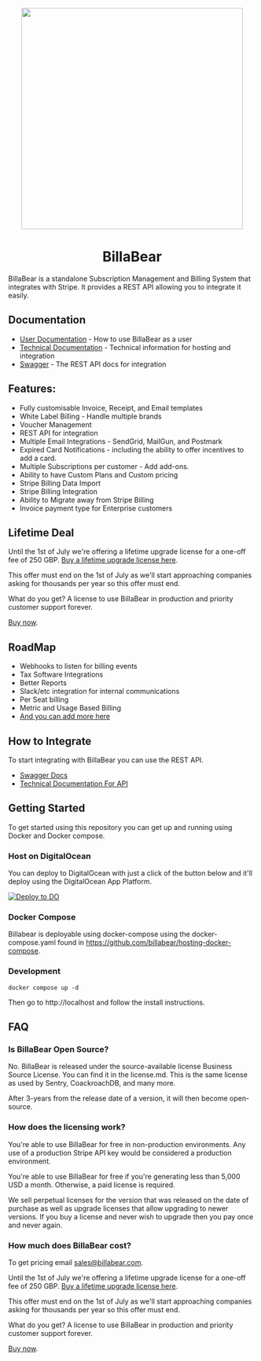 <p align="center">
  <img width="450px" src="https://ha-static-data.s3.eu-central-1.amazonaws.com/github-readme-logo.png">
</p>

<p align="center">
  <h1 style="text-align: center">BillaBear</h1>
</p>

BillaBear is a standalone Subscription Management and Billing System that integrates with Stripe. It provides a REST API allowing you to integrate it easily.

## Documentation

* [User Documentation](https://docs.billabear.com/user/) - How to use BillaBear as a user
* [Technical Documentation](https://docs.billabear.com/technical/) - Technical information for hosting and integration
* [Swagger](https://swagger.billabear.com) - The REST API docs for integration

## Features:

* Fully customisable Invoice, Receipt, and Email templates
* White Label Billing - Handle multiple brands
* Voucher Management
* REST API for integration
* Multiple Email Integrations - SendGrid, MailGun, and Postmark
* Expired Card Notifications - including the ability to offer incentives to add a card.
* Multiple Subscriptions per customer - Add add-ons.
* Ability to have Custom Plans and Custom pricing
* Stripe Billing Data Import
* Stripe Billing Integration
* Ability to Migrate away from Stripe Billing
* Invoice payment type for Enterprise customers

## Lifetime Deal

Until the 1st of July we're offering a lifetime upgrade license for a one-off fee of  250 GBP. [Buy a lifetime upgrade license here](https://buy.stripe.com/4gweY33GnaNP8daeUU).

This offer must end on the 1st of July as we'll start approaching companies asking for thousands per year so this offer must end.

What do you get? A license to use BillaBear in production and priority customer support forever.

[Buy now](https://buy.stripe.com/4gweY33GnaNP8daeUU).

## RoadMap

* Webhooks to listen for billing events
* Tax Software Integrations
* Better Reports
* Slack/etc integration for internal communications
* Per Seat billing
* Metric and Usage Based Billing
* [And you can add more here](https://github.com/billabear/billabear/discussions/categories/ideas)


## How to Integrate

To start integrating with BillaBear you can use the REST API.

* [Swagger Docs](https://swagger.billabear.com)
* [Technical Documentation For API](https://docs.billabear.com/technical/api/)

## Getting Started

To get started using this repository you can get up and running using Docker and Docker compose.

### Host on DigitalOcean

You can deploy to DigitalOcean with just a click of the button below and it'll deploy using the DigitalOcean App Platform.

[![Deploy to DO](https://www.deploytodo.com/do-btn-blue.svg)](https://cloud.digitalocean.com/apps/new?repo=https://github.com/billabear/billabear/tree/main)

### Docker Compose

Billabear is deployable using docker-compose using the docker-compose.yaml found in https://github.com/billabear/hosting-docker-compose.

### Development

```
docker compose up -d
```

Then go to http://localhost and follow the install instructions.

## FAQ

### Is BillaBear Open Source?

No. BillaBear is released under the source-available license Business Source License. You can find it in the license.md. This is the same license as used by Sentry, CoackroachDB, and many more.

After 3-years from the release date of a version, it will then become open-source.

### How does the licensing work?

You're able to use BillaBear for free in non-production environments. Any use of a production Stripe API key would be considered a production environment.

You're able to use BillaBear for free if you're generating less than 5,000 USD a month. Otherwise, a paid license is required.

We sell perpetual licenses for the version that was released on the date of purchase as well as upgrade licenses that allow upgrading to newer versions. If you buy a license and never wish to upgrade then you pay once and never again.

### How much does BillaBear cost?

To get pricing email sales@billabear.com.

Until the 1st of July we're offering a lifetime upgrade license for a one-off fee of  250 GBP. [Buy a lifetime upgrade license here](https://buy.stripe.com/4gweY33GnaNP8daeUU).

This offer must end on the 1st of July as we'll start approaching companies asking for thousands per year so this offer must end.

What do you get? A license to use BillaBear in production and priority customer support forever.

[Buy now](https://buy.stripe.com/4gweY33GnaNP8daeUU).